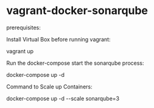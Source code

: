# vagrant-docker-sonarqube

prerequisites:

Install Virtual Box before running vagrant:

vagrant up

Run the docker-compose start the sonarqube process: 

docker-compose up -d

Command to Scale up Containers:

docker-compose up -d --scale sonarqube=3
